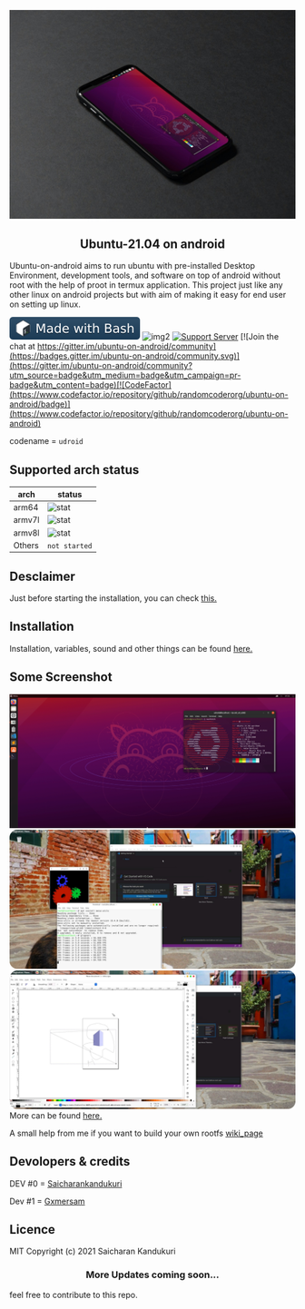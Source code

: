 ![Banner Image](src/images/banner.jpg "A Image on Ubuntu-on-android running mate desktop on smartphone")

<h2 align="Center">Ubuntu-21.04 on android</h2>
Ubuntu-on-android aims to run ubuntu with pre-installed Desktop Environment, development tools, and software on top of android without root with the help of proot in termux application. This project just like any other linux on android projects but with aim of making it easy for end user on setting up linux.



![img](.github/assets/badge-bash.svg) ![img2](https://badges.frapsoft.com/os/v1/open-source.svg?v=103)
[![Support Server](https://img.shields.io/discord/892727774828199976?color=blue&label=join%20%23udroid&logo=discord&logoColor=white&style=for-the-badge)](https://discord.gg/h7wZ9BfbU9) [![Join the chat at https://gitter.im/ubuntu-on-android/community](https://badges.gitter.im/ubuntu-on-android/community.svg)](https://gitter.im/ubuntu-on-android/community?utm_source=badge&utm_medium=badge&utm_campaign=pr-badge&utm_content=badge)[![CodeFactor](https://www.codefactor.io/repository/github/randomcoderorg/ubuntu-on-android/badge)](https://www.codefactor.io/repository/github/randomcoderorg/ubuntu-on-android)

codename = `udroid`



## Supported arch status
| arch  | status |
|------ |--------|
| arm64 | ![stat](https://img.shields.io/badge/-installable-brightgreen) |
| armv7l | ![stat](https://img.shields.io/badge/-installable-brightgreen) |
| armv8l | ![stat](https://img.shields.io/badge/-partially%20supported-orange) |
| Others | `not started` |

## Desclaimer
Just before starting the installation, you can check [this.](https://github.com/RandomCoderOrg/ubuntu-on-android/blob/beta/desclaimer.md)

## Installation
Installation, variables, sound and other things can be found [here.](https://github.com/RandomCoderOrg/ubuntu-on-android/blob/beta/installation.md)

## Some Screenshot

![image](src/images/IMG_20211014_084106.jpg)
![image](src/images/four.png)
![image](src/images/three.png)
More can be found [here.](https://github.com/RandomCoderOrg/ubuntu-on-android/blob/beta/showcase.md)

A small help from me if you want to build your own rootfs [wiki_page](https://github.com/RandomCoderOrg/ubuntu-on-android/wiki/commands-took-to-make-a-custom-rootfs)

## Devolopers & credits

DEV #0 = [Saicharankandukuri](https://github.com/SaicharanKandukuri)

Dev #1 = [Gxmersam](https://github.com/GxmerSam)

## Licence
MIT
Copyright (c) 2021 Saicharan Kandukuri

<h3 align="center"> More Updates coming soon...</h3>

feel free to contribute to this repo.
